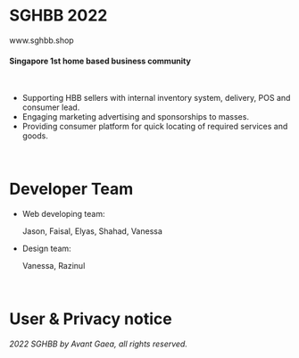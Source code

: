 ﻿<h1>SGHBB 2022</h1>
 <p>www.sghbb.shop<h4>Singapore 1st home based business community</h4></p>
 <br>
<p>
 <ul>
  <li>Supporting HBB sellers with internal inventory system, delivery, POS and consumer lead.
  <li>Engaging marketing advertising and sponsorships to masses.
  <li>Providing consumer platform for quick locating of required services and goods.
  </ul></p>
  <br>
<h1>Developer Team</h1>
<ul>
 <li>Web developing team:
  <p>Jason, Faisal, Elyas, Shahad, Vanessa
<br>
<li>Design team:
 <p>Vanessa, Razinul
</ul>
<br>
<h1>User & Privacy notice</h1>
<i>2022 SGHBB by Avant Gaea, all rights reserved.
 </i>

